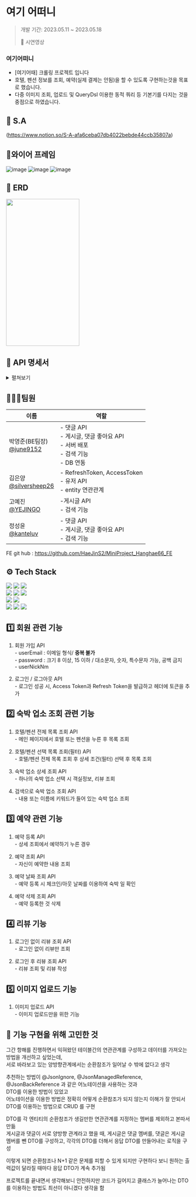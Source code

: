 # 여기 어떠니



>개발 기간: 2023.05.11 ~ 2023.05.18</p>🎥 시연영상 

### 여기어떠니
  - [여기어때] 크롤링 프로젝트 입니다
  - 호텔, 펜션 정보를 조회, 예약(실제 결제는 안됨)을 할 수 있도록 구현하는것을 목표로 했습니다.
  - 다중 이미지 조회, 업로드 및 QueryDsl 이용한 동적 쿼리 등 기본기를 다지는 것을 중점으로 하였습니다.

## 📃 S.A
(https://www.notion.so/S-A-afa6ceba07db4022bebde44ccb35807a)

## 📜와이어 프레임
<!-- 
<img src="![image](https://github.com/AmenityCloneCoding/AmenityClone/assets/122955367/d5c2eaec-d3ae-4482-8fb1-308dfcd61749).png" width="200" height="400"/>
<img src="![image](https://github.com/AmenityCloneCoding/AmenityClone/assets/122955367/f84a03b9-8f04-4bbf-bb12-71cb1098e61b).png" width="200" height="400"/>
<img src="![image](https://github.com/AmenityCloneCoding/AmenityClone/assets/122955367/f7ac4316-166c-4ce8-9851-6a5d347daa82).png" width="200" height="400"/>
<img src="![image](https://github.com/AmenityCloneCoding/AmenityClone/assets/122955367/e94cc01c-8e08-4073-aa88-852bfa32a27f).png" width="200" height="400"/> -->

![image](https://github.com/AmenityCloneCoding/AmenityClone/assets/122955367/98ed39c4-c173-4938-9a99-319bd35718fb)
![image](https://github.com/AmenityCloneCoding/AmenityClone/assets/122955367/7fb5f467-79cd-4a3c-ac30-61bfe173bea1)
![image](https://github.com/AmenityCloneCoding/AmenityClone/assets/122955367/9d02227a-e18b-4b7d-9fe6-7501fcf03c4d)



## 📰 ERD

<img src="![image](https://github.com/AmenityCloneCoding/AmenityClone/assets/122955367/17b8f2be-acbb-4326-93a3-12cd82d77521).png" width="200" height="400"/>

 
## 📖 API 명세서
<details>
  <summary> 펼쳐보기 </summary>
<img width="964" alt="hh66 API 명세서" src="https://github.com/seunghee58/miniproject_hanhae66/assets/129656095/719cd245-0070-4e8d-9870-8fb55d2f5265">
</details>

## 👨‍👩‍👧팀원
|이름|역할|
|------|---|
|박영준(BE팀장)</br>[@june9152](https://github.com/june9152)|- 댓글 API</br>- 게시글, 댓글 좋아요 API</br>- 서버 배포</br>- 검색 기능</br>- DB 연동|
|김은양</br>[@silversheep26](https://github.com/silversheep26)|- RefreshToken, AccessToken</br>- 유저 API </br>- entity 연관관계|
|고예진</br>[@YEJINGO](https://github.com/YEJINGO)|-게시글 API</br>-  검색 기능|
|정성윤</br>[@kanteluv](https://github.com/kanteluv)|- 댓글 API </br>- 게시글, 댓글 좋아요 API </br>-  검색 기능|

FE git hub : https://github.com/HaeJinS2/MiniProject_Hanghae66_FE

## ⚙️ Tech Stack
<img src="https://img.shields.io/badge/java-007396?style=for-the-badge&logo=java&logoColor=white"> <img src="https://img.shields.io/badge/spring-6DB33F?style=for-the-badge&logo=spring&logoColor=white"> <img src="https://img.shields.io/badge/springboot-6DB33F?style=for-the-badge&logo=springboot&logoColor=white"> <br>
<img src="https://img.shields.io/badge/react-61DAFB?style=for-the-badge&logo=react&logoColor=black"> <img src="https://img.shields.io/badge/html5-E34F26?style=for-the-badge&logo=html5&logoColor=white"> <img src="https://img.shields.io/badge/css-1572B6?style=for-the-badge&logo=css3&logoColor=white"> <br>
<img src="https://img.shields.io/badge/mysql-4479A1?style=for-the-badge&logo=mysql&logoColor=white"> <img src="https://img.shields.io/badge/amazonaws-232F3E?style=for-the-badge&logo=amazonaws&logoColor=white"> <br>
<img src="https://img.shields.io/badge/git-F05032?style=for-the-badge&logo=git&logoColor=white"> <img src="https://img.shields.io/badge/github-181717?style=for-the-badge&logo=github&logoColor=white"> <img src="https://img.shields.io/badge/gradle-02303A?style=for-the-badge&logo=gradle&logoColor=white">

## 1️⃣ 회원 관련 기능
  1. 회원 가입 API <br>
    - userEmail : 이메일 형식/ **중복 불가** <br>
    - password : 크기 8 이상, 15 이하 / 대소문자, 숫자, 특수문자 가능, 공백 금지 <br>
    - userNickNm  <br>

    
  2. 로그인 / 로그아웃 API<br>
    - 로그인 성공 시, Access Token과 Refresh Token을 발급하고 헤더에 토큰을 추가<br>
  
## 2️⃣ 숙박 업소 조회 관련 기능
  1. 호텔/펜션 전체 목록 조회 API <br>
    - 메인 페이지에서 호텔 또는 펜션을 누른 후 목록 조회 <br>
  
  2. 호텔/펜션 선택 목록 조회(필터) API <br>
    - 호텔/펜션 전체 목록 조회 후 상세 조건(필터) 선택 후 목록 조회  <br>
    
  3. 숙박 업소 상세 조회 API <br>
    - 하나의 숙박 업소 선택 시 객실정보, 리뷰 조회 <br>

  4. 검색으로 숙박 업소 조회 API <br>
    - 내용 또는 이름에 키워드가 들어 있는 숙박 업소 조회 <br>


## 3️⃣ 예약 관련 기능
  1. 예약 등록 API <br>
    - 상세 조회에서 예약하기 누른 경우  <br>
    
  2. 예약 조회 API <br>
    - 자신이 예약한 내용 조회 <br>
    
  3. 예약 날짜 조회 API <br>
    - 예약 등록 시 체크인/아웃 날짜를 이용하여 숙박 일 확인 <br>

  4. 예약 삭제 조회 API <br>
    - 예약 등록한 것 삭제 <br>
  
## 4️⃣ 리뷰 기능

  1. 로그인 없이 리뷰 조회 API <br>
    - 로그인 없이 리뷰만 조회 <br>
  
  2. 로그인 후 리뷰 조회 API <br>
    - 리뷰 조회 및 리뷰 작성 <br>

## 5️⃣ 이미지 업로드 기능

  1. 이미지 업로드 API <br>
    - 이미지 업로드만을 위한 기능 <br>


## 🚩 기능 구현을 위해 고민한 것

그간 항해를 진행하면서 익혀왔던 테이블간의 연관관계를 구성하고 데이터를 가져오는 방법을 개선하고 싶었는데, <br>
서로 바라보고 있는 양방향관계에서는 순환참조가 일어날 수 밖에 없다고 생각 <br>

추천하는 방법이 @JsonIgnore, @JsonManagedReference, @JsonBackReference 과 같은 어노테이션을 사용하는 것과 <br>
DTO를 이용한 방법이 있었고 <br>
어노테이션을 이용한 방법은 정확히 어떻게 순환참조가 되지 않는지 이해가 잘 안되서 DTO를 이용하는 방법으로 CRUD 를 구현 <br>

DTO를 각 엔티티의 순환참조가 생길만한 연관관계를 지정하는 멤버를 제외하고 본따서 만듦 <br>
게시글과 댓글이 서로 양방향 관계라고 했을 때, 게시글은 댓글 멤버를, 댓글은 게시글 멤버를 뺀 DTO를 구성하고, 각각의  DTO를 더해서 응답 DTO를 만들어내는 로직을 구성 <br>

이렇게 되면 순환참조나 N+1 같은 문제를 피할 수 있게 되지만 구현하다 보니 원하는 출력값이 달라질 때마다 응답 DTO가 계속 추가됨 <br>

프로젝트를 끝내면서 생각해보니 안전하지만 코드가 길어지고 클래스가 늘어나는 DTO를 이용하는 방법도 최선이 아니겠다 생각을 함 <br>
